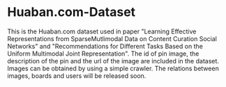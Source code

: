 # Huaban.com-Dataset
This is the Huaban.com dataset used in paper
"Learning Effective Representations from SparseMutlimodal Data on Content Curation Social Networks"
and "Recommendations for Different Tasks Based on the Uniform Multimodal Joint Representation".
The id of pin image, the description of the pin and the url of the image are included in the dataset.
Images can be obtained by using a simple crawler.
The relations between images, boards and users will be released soon.
